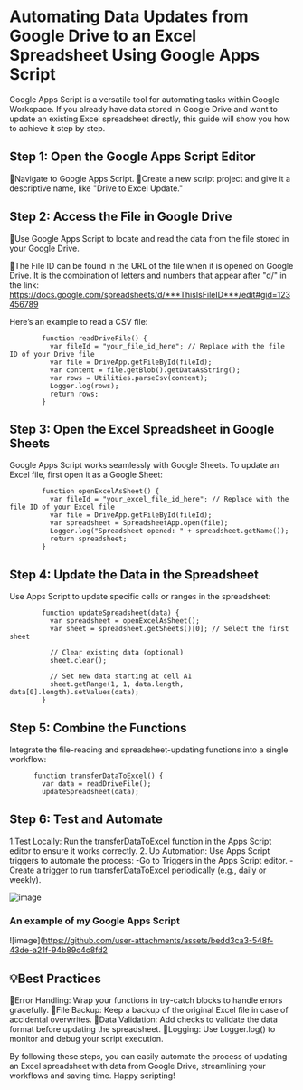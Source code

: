 # Automating Data Updates from Google Drive to an Excel Spreadsheet Using Google Apps Script

Google Apps Script is a versatile tool for automating tasks within Google Workspace. If you already have data stored in Google Drive and want to update an existing Excel spreadsheet directly, this guide will show you how to achieve it step by step.

## Step 1: Open the Google Apps Script Editor

🔹Navigate to Google Apps Script.
🔹Create a new script project and give it a descriptive name, like "Drive to Excel Update."

## Step 2: Access the File in Google Drive

🔹Use Google Apps Script to locate and read the data from the file stored in your Google Drive.

🔹The File ID can be found in the URL of the file when it is opened on Google Drive. It is the combination of letters and numbers that appear after "d/" in the link: https://docs.google.com/spreadsheets/d/***ThisIsFileID***/edit#gid=123456789

Here’s an example to read a CSV file:

            function readDriveFile() {
              var fileId = "your_file_id_here"; // Replace with the file ID of your Drive file
              var file = DriveApp.getFileById(fileId);
              var content = file.getBlob().getDataAsString();
              var rows = Utilities.parseCsv(content);
              Logger.log(rows);
              return rows;
            }
## Step 3: Open the Excel Spreadsheet in Google Sheets

Google Apps Script works seamlessly with Google Sheets. To update an Excel file, first open it as a Google Sheet:
            
            function openExcelAsSheet() {
              var fileId = "your_excel_file_id_here"; // Replace with the file ID of your Excel file
              var file = DriveApp.getFileById(fileId);
              var spreadsheet = SpreadsheetApp.open(file);
              Logger.log("Spreadsheet opened: " + spreadsheet.getName());
              return spreadsheet;
            }
## Step 4: Update the Data in the Spreadsheet
Use Apps Script to update specific cells or ranges in the spreadsheet:

            function updateSpreadsheet(data) {
              var spreadsheet = openExcelAsSheet();
              var sheet = spreadsheet.getSheets()[0]; // Select the first sheet
              
              // Clear existing data (optional)
              sheet.clear();
            
              // Set new data starting at cell A1
              sheet.getRange(1, 1, data.length, data[0].length).setValues(data);
            }

## Step 5: Combine the Functions

Integrate the file-reading and spreadsheet-updating functions into a single workflow:

          function transferDataToExcel() {
            var data = readDriveFile();
            updateSpreadsheet(data);


## Step 6: Test and Automate

1.Test Locally: Run the transferDataToExcel function in the Apps Script editor to ensure it works correctly.
2. Up Automation: Use Apps Script triggers to automate the process:
    -Go to Triggers in the Apps Script editor.
    -Create a trigger to run transferDataToExcel periodically (e.g., daily or weekly).

![image](https://github.com/user-attachments/assets/d8812fec-eabd-499c-ba8f-77cb5e361ab4)

### An example of my Google Apps Script

![image](https://github.com/user-attachments/assets/bedd3ca3-548f-43de-a21f-94b89c4c8fd2

## 💡Best Practices

🔸Error Handling: Wrap your functions in try-catch blocks to handle errors gracefully.
🔸File Backup: Keep a backup of the original Excel file in case of accidental overwrites.
🔸Data Validation: Add checks to validate the data format before updating the spreadsheet.
🔸Logging: Use Logger.log() to monitor and debug your script execution.

By following these steps, you can easily automate the process of updating an Excel spreadsheet with data from Google Drive, streamlining your workflows and saving time. Happy scripting!


